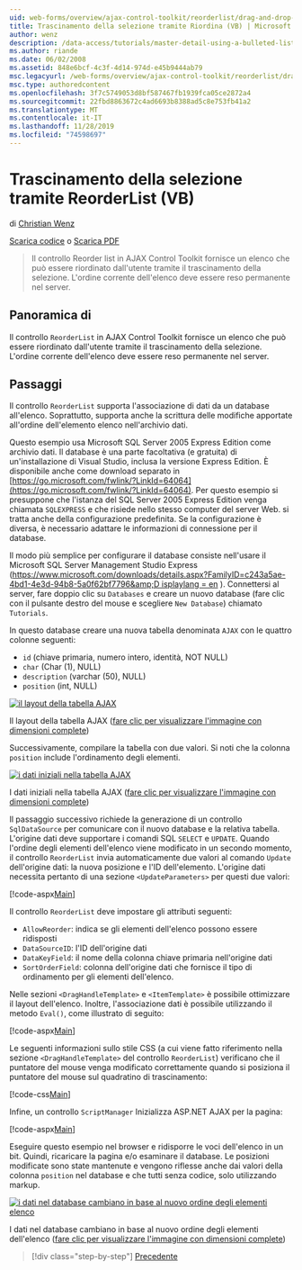 ```yaml
---
uid: web-forms/overview/ajax-control-toolkit/reorderlist/drag-and-drop-via-reorderlist-vb
title: Trascinamento della selezione tramite Riordina (VB) | Microsoft Docs
author: wenz
description: /data-access/tutorials/master-detail-using-a-bulleted-list-of-master-records-with-a-details-datalist-vb
ms.author: riande
ms.date: 06/02/2008
ms.assetid: 848e6bcf-4c3f-4d14-974d-e45b9444ab79
msc.legacyurl: /web-forms/overview/ajax-control-toolkit/reorderlist/drag-and-drop-via-reorderlist-vb
msc.type: authoredcontent
ms.openlocfilehash: 3f7c5749053d8bf587467fb1939fca05ce2872a4
ms.sourcegitcommit: 22fbd8863672c4ad6693b8388ad5c8e753fb41a2
ms.translationtype: MT
ms.contentlocale: it-IT
ms.lasthandoff: 11/28/2019
ms.locfileid: "74598697"
---
```

# <a name="drag-and-drop-via-reorderlist-vb"></a>Trascinamento della selezione tramite ReorderList (VB)

di [Christian Wenz](https://github.com/wenz)

[Scarica codice](https://download.microsoft.com/download/9/3/f/93f8daea-bebd-4821-833b-95205389c7d0/ReorderList5.vb.zip) o [Scarica PDF](https://download.microsoft.com/download/2/d/c/2dc10e34-6983-41d4-9c08-f78f5387d32b/reorderlist5VB.pdf)

> Il controllo Reorder list in AJAX Control Toolkit fornisce un elenco che può essere riordinato dall'utente tramite il trascinamento della selezione. L'ordine corrente dell'elenco deve essere reso permanente nel server.

## <a name="overview"></a>Panoramica di

Il controllo `ReorderList` in AJAX Control Toolkit fornisce un elenco che può essere riordinato dall'utente tramite il trascinamento della selezione. L'ordine corrente dell'elenco deve essere reso permanente nel server.

## <a name="steps"></a>Passaggi

Il controllo `ReorderList` supporta l'associazione di dati da un database all'elenco. Soprattutto, supporta anche la scrittura delle modifiche apportate all'ordine dell'elemento elenco nell'archivio dati.

Questo esempio usa Microsoft SQL Server 2005 Express Edition come archivio dati. Il database è una parte facoltativa (e gratuita) di un'installazione di Visual Studio, inclusa la versione Express Edition. È disponibile anche come download separato in [https://go.microsoft.com/fwlink/?LinkId=64064](https://go.microsoft.com/fwlink/?LinkId=64064). Per questo esempio si presuppone che l'istanza del SQL Server 2005 Express Edition venga chiamata `SQLEXPRESS` e che risiede nello stesso computer del server Web. si tratta anche della configurazione predefinita. Se la configurazione è diversa, è necessario adattare le informazioni di connessione per il database.

Il modo più semplice per configurare il database consiste nell'usare il Microsoft SQL Server Management Studio Express ([https://www.microsoft.com/downloads/details.aspx?FamilyID=c243a5ae-4bd1-4e3d-94b8-5a0f62bf7796&amp;D isplaylang = en](https://www.microsoft.com/downloads/details.aspx?FamilyID=c243a5ae-4bd1-4e3d-94b8-5a0f62bf7796&amp;DisplayLang=en) ). Connettersi al server, fare doppio clic su `Databases` e creare un nuovo database (fare clic con il pulsante destro del mouse e scegliere `New Database`) chiamato `Tutorials`.

In questo database creare una nuova tabella denominata `AJAX` con le quattro colonne seguenti:

- `id` (chiave primaria, numero intero, identità, NOT NULL)
- `char` (Char (1), NULL)
- `description` (varchar (50), NULL)
- `position` (int, NULL)

[![il layout della tabella AJAX](drag-and-drop-via-reorderlist-vb/_static/image2.png)](drag-and-drop-via-reorderlist-vb/_static/image1.png)

Il layout della tabella AJAX ([fare clic per visualizzare l'immagine con dimensioni complete](drag-and-drop-via-reorderlist-vb/_static/image3.png))

Successivamente, compilare la tabella con due valori. Si noti che la colonna `position` include l'ordinamento degli elementi.

[![i dati iniziali nella tabella AJAX](drag-and-drop-via-reorderlist-vb/_static/image5.png)](drag-and-drop-via-reorderlist-vb/_static/image4.png)

I dati iniziali nella tabella AJAX ([fare clic per visualizzare l'immagine con dimensioni complete](drag-and-drop-via-reorderlist-vb/_static/image6.png))

Il passaggio successivo richiede la generazione di un controllo `SqlDataSource` per comunicare con il nuovo database e la relativa tabella. L'origine dati deve supportare i comandi SQL `SELECT` e `UPDATE`. Quando l'ordine degli elementi dell'elenco viene modificato in un secondo momento, il controllo `ReorderList` invia automaticamente due valori al comando `Update` dell'origine dati: la nuova posizione e l'ID dell'elemento. L'origine dati necessita pertanto di una sezione `<UpdateParameters>` per questi due valori:

[!code-aspx[Main](drag-and-drop-via-reorderlist-vb/samples/sample1.aspx)]

Il controllo `ReorderList` deve impostare gli attributi seguenti:

- `AllowReorder`: indica se gli elementi dell'elenco possono essere ridisposti
- `DataSourceID`: l'ID dell'origine dati
- `DataKeyField`: il nome della colonna chiave primaria nell'origine dati
- `SortOrderField`: colonna dell'origine dati che fornisce il tipo di ordinamento per gli elementi dell'elenco.

Nelle sezioni `<DragHandleTemplate>` e `<ItemTemplate>` è possibile ottimizzare il layout dell'elenco. Inoltre, l'associazione dati è possibile utilizzando il metodo `Eval()`, come illustrato di seguito:

[!code-aspx[Main](drag-and-drop-via-reorderlist-vb/samples/sample2.aspx)]

Le seguenti informazioni sullo stile CSS (a cui viene fatto riferimento nella sezione `<DragHandleTemplate>` del controllo `ReorderList`) verificano che il puntatore del mouse venga modificato correttamente quando si posiziona il puntatore del mouse sul quadratino di trascinamento:

[!code-css[Main](drag-and-drop-via-reorderlist-vb/samples/sample3.css)]

Infine, un controllo `ScriptManager` Inizializza ASP.NET AJAX per la pagina:

[!code-aspx[Main](drag-and-drop-via-reorderlist-vb/samples/sample4.aspx)]

Eseguire questo esempio nel browser e ridisporre le voci dell'elenco in un bit. Quindi, ricaricare la pagina e/o esaminare il database. Le posizioni modificate sono state mantenute e vengono riflesse anche dai valori della colonna `position` nel database e che tutti senza codice, solo utilizzando markup.

[![i dati nel database cambiano in base al nuovo ordine degli elementi elenco](drag-and-drop-via-reorderlist-vb/_static/image8.png)](drag-and-drop-via-reorderlist-vb/_static/image7.png)

I dati nel database cambiano in base al nuovo ordine degli elementi dell'elenco ([fare clic per visualizzare l'immagine con dimensioni complete](drag-and-drop-via-reorderlist-vb/_static/image9.png))

> [!div class="step-by-step"]
> [Precedente](using-postbacks-with-reorderlist-vb.md)
